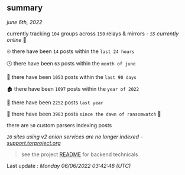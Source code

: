 
## summary
_june 6th, 2022_

currently tracking `104` groups across `150` relays & mirrors - _`55` currently online_ 📡

⏲ there have been `14` posts within the `last 24 hours`

🕓 there have been `63` posts within the `month of june`

📅 there have been `1053` posts within the `last 90 days`

🏚 there have been `1697` posts within the `year of 2022`

🚀 there have been `2252` posts `last year`

🦕 there have been `3983` posts `since the dawn of ransomwatch` 🐣

there are `50` custom parsers indexing posts

_`20` sites using v2 onion services are no longer indexed - [support.torproject.org](https://support.torproject.org/onionservices/v2-deprecation/)_

> see the project [README](https://github.com/jmousqueton/ransomwatch#readme) for backend technicals



Last update : _Monday 06/06/2022 03:42:48 (UTC)_

